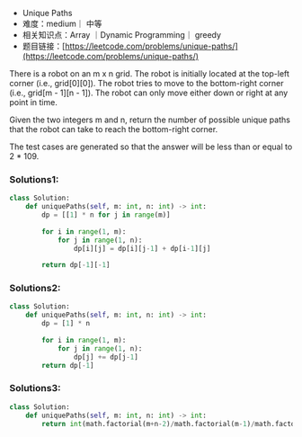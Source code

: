 * Unique Paths
* 难度：medium｜ 中等
* 相关知识点：Array ｜Dynamic Programming｜ greedy
* 题目链接：[https://leetcode.com/problems/unique-paths/](https://leetcode.com/problems/unique-paths/)

There is a robot on an m x n grid. The robot is initially located at the top-left corner (i.e., grid[0][0]). The robot tries to move to the bottom-right corner (i.e., grid[m - 1][n - 1]). The robot can only move either down or right at any point in time.

Given the two integers m and n, return the number of possible unique paths that the robot can take to reach the bottom-right corner.

The test cases are generated so that the answer will be less than or equal to 2 * 109.

### Solutions1:
```python
class Solution:
    def uniquePaths(self, m: int, n: int) -> int:
        dp = [[1] * n for j in range(m)]
        
        for i in range(1, m):
            for j in range(1, n):
                dp[i][j] = dp[i][j-1] + dp[i-1][j]
       
        return dp[-1][-1]
```

### Solutions2:
```python
class Solution:
    def uniquePaths(self, m: int, n: int) -> int:
        dp = [1] * n
        
        for i in range(1, m):
            for j in range(1, n):
                dp[j] += dp[j-1]
        return dp[-1]  
```

### Solutions3:
```python
class Solution:
    def uniquePaths(self, m: int, n: int) -> int:
        return int(math.factorial(m+n-2)/math.factorial(m-1)/math.factorial(n-1))
```
